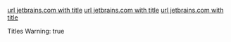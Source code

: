[url jetbrains.com with title][reference]
[url jetbrains.com with title][reference]
[url jetbrains.com with title][reference]

[reference]: http://jetbrains.com "title"
Titles Warning: true